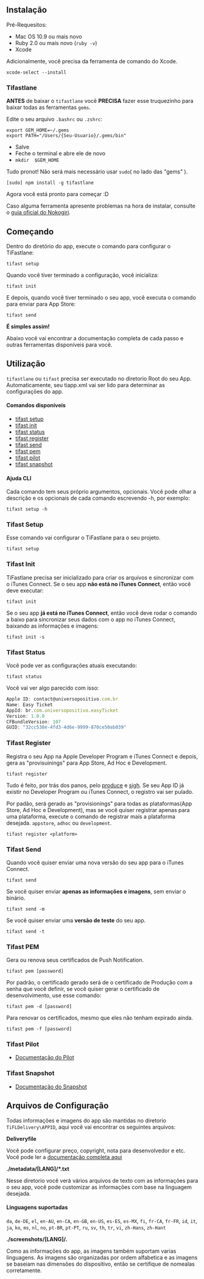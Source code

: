 ## Instalação

Pré-Requesitos:

* Mac OS 10.9 ou mais novo
* Ruby 2.0 ou mais novo (`ruby -v`)
* Xcode

Adicionalmente, você precisa da ferramenta de comando do Xcode.

    xcode-select --install


### Tifastlane

**ANTES** de baixar o `tifastlane` você **PRECISA** fazer esse truquezinho para baixar todas as ferramentas `gems`.

Edite o seu arquivo `.bashrc` ou `.zshrc`:

    export GEM_HOME=~/.gems
    export PATH="/Users/{Seu-Usuario}/.gems/bin"

* Salve
* Feche o terminal e abre ele de novo
* `mkdir  $GEM_HOME`

Tudo pronot! Não será mais necessário usar `sudo`( no lado das "gems" ).

    [sudo] npm install -g tifastlane

Agora você está pronto para começar :D

Caso alguma ferramenta apresente problemas na hora de instalar, consulte o [guia oficial do Nokogiri](http://www.nokogiri.org/tutorials/installing_nokogiri.html).

## Começando

Dentro do diretório do app, execute o comando para configurar o TiFastlane:

	tifast setup

Quando você tiver terminado a configuração, você inicializa:

	tifast init

E depois, quando você tiver terminado o seu app, você executa o comando para enviar para App Store:

	tifast send

**É simples assim!**

Abaixo você vai encontrar a documentação completa de cada passo e outras ferramentas disponíveis para você.

## Utilização

`tifastlane` ou `tifast` precisa ser executado no diretorio Root do seu App. Automaticamente, seu tiapp.xml vai ser lido para determinar as configurações do app.

#### Comandos disponíveis
* [tifast setup](#tifast-setup)
* [tifast init](#tifast-init)
* [tifast status](#tifast-status)
* [tifast register](#tifast-register)
* [tifast send](#tifast-send)
* [tifast pem](#tifast-pem)
* [tifast pilot](#tifast-pilot)
* [tifast snapshot](#tifast-snapshot)

#### Ajuda CLI

Cada comando tem seus próprio argumentos, opcionais. Você pode olhar a descrição e os opcionais de cada comando escrevendo -h, por exemplo:

    tifast setup -h

### Tifast Setup
Esse comando vai configurar o TiFastlane para o seu projeto.

    tifast setup

### Tifast Init

TiFastlane precisa ser inicializado para criar os arquivos e sincronizar com o iTunes Connect. Se o seu app **não está no iTunes Connect**, então você deve executar:

    tifast init

Se o seu app **já está no iTunes Connect**, então você deve rodar o comando a baixo para sincronizar seus dados com o app no iTunes Connect, baixando as informações e imagens:

    tifast init -s

### Tifast Status
Você pode ver as configurações atuais executando:

    tifast status

Você vai ver algo parecido com isso:

```javascript
Apple ID: contact@universopositivo.com.br
Name: Easy Ticket
AppId: br.com.universopositivo.easyTicket
Version: 1.0.0
CFBundleVersion: 107
GUID: "32cc538e-4fd3-4d6e-9999-870ce50ab039"
```

### Tifast Register
Registra o seu App na Apple Developer Program e iTunes Connect e depois, gera as "provisuinings" para App Store, Ad Hoc e Development.

    tifast register

Tudo é feito, por trás dos panos, pelo [produce](https://github.com/fastlane/produce) e [sigh](https://github.com/KrauseFx/sigh). Se seu App ID já existir no Developer Program ou iTunes Connect, o registro vai ser pulado.

Por padão, será gerado as "provisionings" para todas as plataformas(App Store, Ad Hoc e Development), mas se você quiser registrar apenas para uma plataforma, execute o comando de registrar mais a plataforma desejada. `appstore`, `adhoc` ou `development`.

    tifast register <platform>

### Tifast Send

Quando você quiser enviar uma nova versão do seu app para o iTunes Connect.

	tifast send


Se você quiser enviar **apenas as informações e imagens**, sem enviar o binário.

    tifast send -m

Se você quiser enviar uma **versão de teste** do seu app.

    tifast send -t


### Tifast PEM

Gera ou renova seus certificados de Push Notification.

	tifast pem [password]

Por padrão, o certificado gerado será de o certificado de Produção com a senha que você definir, se você quiser gerar o certificado de desenvolvimento, use esse comando:

	tifast pem -d [password]

Para renovar os certificados, mesmo que eles não tenham expirado ainda.

    tifast pem -f [password]


### Tifast Pilot
* [Documentação do Pilot](./Pilot.md)

### Tifast Snapshot
* [Documentação do Snapshot](./Snapshot.md)


## Arquivos de Configuração

Todas informações e imagens do app são mantidas no diretorio `TiFLDelivery\APPID`, aqui você vai encontrar os seguintes arquivos:

**Deliveryfile**

Você pode configurar preço, copyright, nota para desenvolvedor e etc. Você pode ler a [documentação completa  aqui](https://github.com/KrauseFx/deliver/blob/master/Deliverfile.md)

**./metadata/[LANG]/*.txt**

Nesse diretorio você verá vários arquivos de texto com as informações para o seu app, você pode customizar as informações com base na linguagem desejada.

#### Linguagens suportadas
`da`, `de-DE`, `el`, `en-AU`, `en-CA`, `en-GB`, `en-US`, `es-ES`, `es-MX`, `fi`, `fr-CA`, `fr-FR`, `id`, `it`, `ja`, `ko`, `ms`, `nl`, `no`, `pt-BR`, `pt-PT`, `ru`, `sv`, `th`, `tr`, `vi`, `zh-Hans`, `zh-Hant`

**./screenshots/[LANG]/*.***

Como as informações do app, as imagens também suportam varias linguagens. As imagens são organizadas por ordem alfabetica e as imagens se baseiam nas dimensões do dispositivo, então se certifique de nomealas corretamente.
